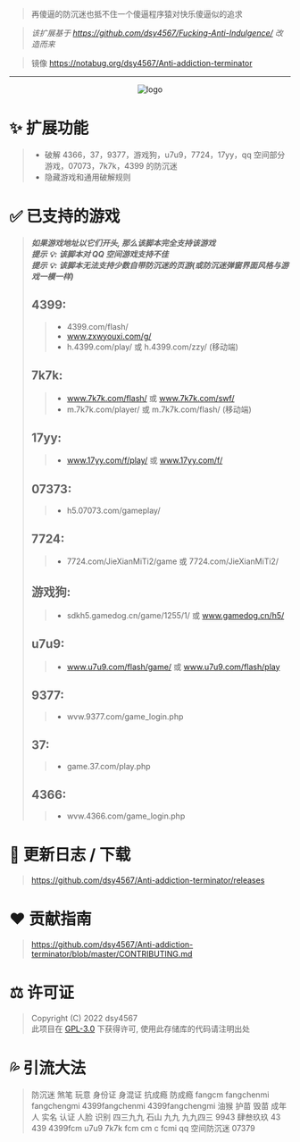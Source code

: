 > 再傻逼的防沉迷也抵不住一个傻逼程序猿对快乐傻逼似的追求

> _该扩展基于 https://github.com/dsy4567/Fucking-Anti-Indulgence/ 改造而来_

> 镜像 https://notabug.org/dsy4567/Anti-addiction-terminator



---

<center>
<p align="center" style="text-align:center;">
<img style="text-align:center;" alt="logo" title="logo" src="https://dsy4567.github.io/logo.svg" />
</p>
</center>

# ✨ 扩展功能

> -   破解 4366，37，9377，游戏狗，u7u9，7724，17yy，qq 空间部分游戏，07073，7k7k，4399 的防沉迷
> -   隐藏游戏和通用破解规则

# ✅ 已支持的游戏

> _**如果游戏地址以它们开头, 那么该脚本完全支持该游戏**_  
> _**提示 💡: 该脚本对 QQ 空间游戏支持不佳**_  
> _**提示 💡: 该脚本无法支持少数自带防沉迷的页游(或防沉迷弹窗界面风格与游戏一模一样)**_
>
> ## 4399:
>
> > -   4399.com/flash/
> > -   www.zxwyouxi.com/g/
> > -   h.4399.com/play/ 或 h.4399.com/zzy/ (移动端)
>
> ## 7k7k:
>
> > -   www.7k7k.com/flash/ 或 www.7k7k.com/swf/
> > -   m.7k7k.com/player/ 或 m.7k7k.com/flash/ (移动端)
>
> ## 17yy:
>
> > -   www.17yy.com/f/play/ 或 www.17yy.com/f/
>
> ## 07373:
>
> > -   h5.07073.com/gameplay/
>
> ## 7724:
>
> > -   7724.com/JieXianMiTi2/game 或 7724.com/JieXianMiTi2/
>
> ## 游戏狗:
>
> > -   sdkh5.gamedog.cn/game/1255/1/ 或 www.gamedog.cn/h5/
>
> ## u7u9:
>
> > -   www.u7u9.com/flash/game/ 或 www.u7u9.com/flash/play
>
> ## 9377:
>
> > -   wvw.9377.com/game_login.php
>
> ## 37:
>
> > -   game.37.com/play.php
>
> ## 4366:
>
> > -   wvw.4366.com/game_login.php

# 💪 更新日志 / 下载

> https://github.com/dsy4567/Anti-addiction-terminator/releases

# ❤️ 贡献指南

> https://github.com/dsy4567/Anti-addiction-terminator/blob/master/CONTRIBUTING.md

# ⚖️ 许可证

> Copyright (C) 2022 dsy4567  
> 此项目在 [GPL-3.0](COPYING.txt) 下获得许可, 使用此存储库的代码请注明出处

# 💦 引流大法

> 防沉迷 煞笔 玩意 身份证 身混证 抗成瘾 防成瘾 fangcm fangchenmi fangchengmi 4399fangchenmi 4399fangchengmi 油猴 护苗 毁苗 成年人 实名 认证 人脸 识别 四三九九 石山 九九 九九四三 9943 肆叁玖玖 43 439 4399fcm u7u9 7k7k fcm cm c fcmi qq 空间防沉迷 07379
